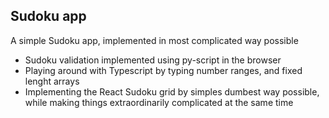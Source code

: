 ## Sudoku app

A simple Sudoku app, implemented in most complicated way possible

- Sudoku validation implemented using py-script in the browser
- Playing around with Typescript by typing number ranges, and fixed lenght arrays
- Implementing the React Sudoku grid by simples dumbest way possible, while making things extraordinarily complicated at the same time
